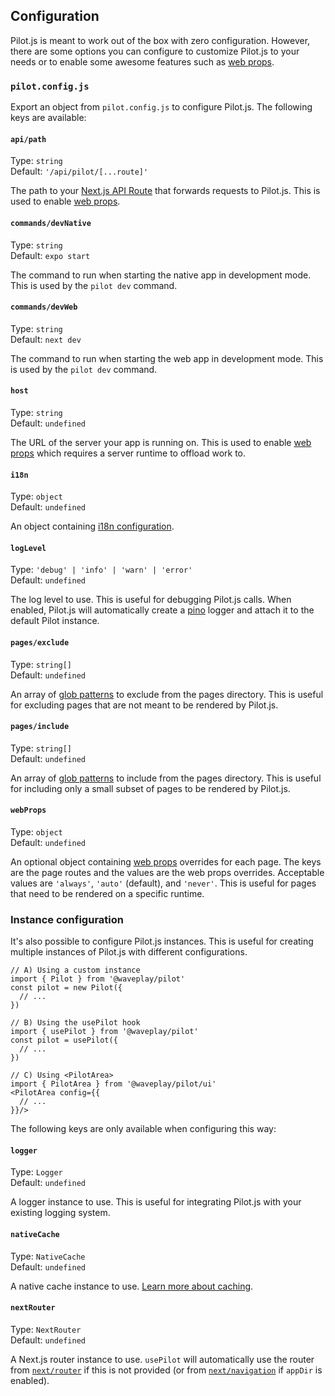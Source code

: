 ## Configuration

Pilot.js is meant to work out of the box with zero configuration. However, there are some options you can configure to customize Pilot.js to your needs or to enable some awesome features such as [web props](/docs/web-props.md).

### `pilot.config.js`

Export an object from `pilot.config.js` to configure Pilot.js. The following keys are available:

#### `api/path`

Type: `string`<br>
Default: `'/api/pilot/[...route]'`

The path to your [Next.js API Route](https://nextjs.org/docs/api-routes/introduction) that forwards requests to Pilot.js. This is used to enable [web props](/docs/web-props.md).

#### `commands/devNative`

Type: `string`<br>
Default: `expo start`

The command to run when starting the native app in development mode. This is used by the `pilot dev` command.

#### `commands/devWeb`

Type: `string`<br>
Default: `next dev`

The command to run when starting the web app in development mode. This is used by the `pilot dev` command.

#### `host`

Type: `string`<br>
Default: `undefined`

The URL of the server your app is running on. This is used to enable [web props](/docs/web-props.md) which requires a server runtime to offload work to.

#### `i18n`

Type: `object`<br>
Default: `undefined`

An object containing [i18n configuration](/docs/i18n.md).

#### `logLevel`

Type: `'debug' | 'info' | 'warn' | 'error'`<br>
Default: `undefined`

The log level to use. This is useful for debugging Pilot.js calls. When enabled, Pilot.js will automatically create a [pino](https://getpino.io/) logger and attach it to the default Pilot instance.

#### `pages/exclude`

Type: `string[]`<br>
Default: `undefined`

An array of [glob patterns](https://github.com/isaacs/node-glob#glob-primer) to exclude from the pages directory. This is useful for excluding pages that are not meant to be rendered by Pilot.js.

#### `pages/include`

Type: `string[]`<br>
Default: `undefined`

An array of [glob patterns](https://github.com/isaacs/node-glob#glob-primer) to include from the pages directory. This is useful for including only a small subset of pages to be rendered by Pilot.js.

#### `webProps`

Type: `object`<br>
Default: `undefined`

An optional object containing [web props](/docs/web-props.md) overrides for each page. The keys are the page routes and the values are the web props overrides. Acceptable values are `'always'`, `'auto'` (default), and `'never'`. This is useful for pages that need to be rendered on a specific runtime.

### Instance configuration

It's also possible to configure Pilot.js instances. This is useful for creating multiple instances of Pilot.js with different configurations.

```tsx
// A) Using a custom instance
import { Pilot } from '@waveplay/pilot'
const pilot = new Pilot({
  // ...
})

// B) Using the usePilot hook
import { usePilot } from '@waveplay/pilot'
const pilot = usePilot({
  // ...
})

// C) Using <PilotArea>
import { PilotArea } from '@waveplay/pilot/ui'
<PilotArea config={{
  // ...
}}/>
```

The following keys are only available when configuring this way:

#### `logger`

Type: `Logger`<br>
Default: `undefined`

A logger instance to use. This is useful for integrating Pilot.js with your existing logging system.

#### `nativeCache`

Type: `NativeCache`<br>
Default: `undefined`

A native cache instance to use. [Learn more about caching](/docs/caching.md).

#### `nextRouter`

Type: `NextRouter`<br>
Default: `undefined`

A Next.js router instance to use. `usePilot` will automatically use the router from [`next/router`](https://nextjs.org/docs/api-reference/next/router) if this is not provided (or from [`next/navigation`](https://beta.nextjs.org/docs/routing/linking-and-navigating#userouter-hook) if `appDir` is enabled).
